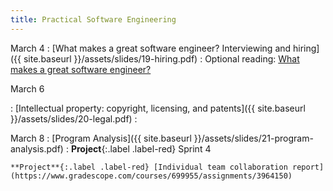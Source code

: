 ```yaml
---
title: Practical Software Engineering
--- 
```


March 4
: [What makes a great software engineer? Interviewing and hiring]({{ site.baseurl }}/assets/slides/19-hiring.pdf)
  : Optional reading: [What makes a great software engineer?](https://ieeexplore.ieee.org/abstract/document/7194618)

March 6

: [Intellectual property: copyright, licensing, and patents]({{ site.baseurl }}/assets/slides/20-legal.pdf)
  : 

March 8
: [Program Analysis]({{ site.baseurl }}/assets/slides/21-program-analysis.pdf)
  : **Project**{:.label .label-red} Sprint 4

    **Project**{:.label .label-red} [Individual team collaboration report](https://www.gradescope.com/courses/699955/assignments/3964150)
